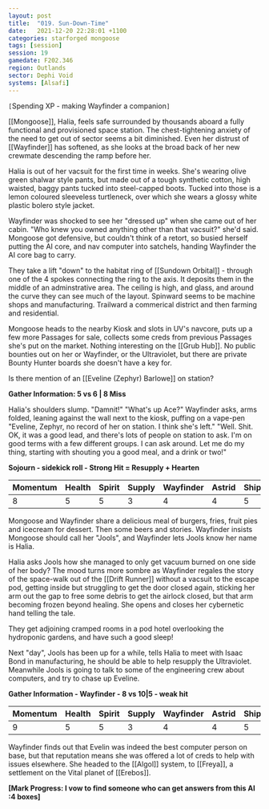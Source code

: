 ```yaml
---
layout: post
title:  "019. Sun-Down-Time"
date:   2021-12-20 22:28:01 +1100
categories: starforged mongoose
tags: [session]
session: 19
gamedate: F202.346
region: Outlands
sector: Dephi Void
systems: [Alsafi]
---
```


`[`Spending XP - making Wayfinder a companion`]`

[[Mongoose]], Halia, feels safe surrounded by thousands aboard a fully functional and provisioned space station. The chest-tightening anxiety of the need to get out of sector seems a bit diminished. Even her distrust of [[Wayfinder]] has softened, as she looks at the broad back of her new crewmate descending the ramp before her.

Halia is out of her vacsuit for the first time in weeks. She's wearing olive green shalwar style pants, but made out of a tough synthetic cotton, high waisted, baggy pants tucked into steel-capped boots. Tucked into those is a lemon coloured sleeveless turtleneck, over which she wears a glossy white plastic bolero style jacket.

Wayfinder was shocked to see her "dressed up" when she came out of her cabin. "Who knew you owned anything other than that vacsuit?" she'd said. Mongoose got defensive, but couldn't think of a retort, so busied herself putting the AI core, and nav computer into satchels, handing Wayfinder the AI core bag to carry.

They take a lift "down" to the habitat ring of [[Sundown Orbital]] - through one of the 4 spokes connecting the ring to the axis. It deposits them in the middle of an adminstrative area. The ceiling is high, and glass, and around the curve they can see much of the layout. Spinward seems to be machine shops and manufacturing. Trailward a commerical district and then farming and residential.

Mongoose heads to the nearby Kiosk and slots in UV's navcore, puts up a few more Passages for sale, collects some creds from previous Passages she's put on the market. Nothing interesting on the [[Grub Hub]]. No public bounties out on her or Wayfinder, or the Ultraviolet, but there are private Bounty Hunter boards she doesn't have a key for.

Is there mention of an [[Eveline (Zephyr) Barlowe]] on station?

**Gather Information: 5 vs 6 | 8 Miss**

Halia's shoulders slump. "Damnit!"
"What's up Ace?" Wayfinder asks, arms folded, leaning against the wall next to the kiosk, puffing on a vape-pen
"Eveline, Zephyr, no record of her on station. I think she's left."
"Well. Shit. OK, it was a good lead, and there's lots of people on station to ask. I'm on good terms with a few different groups. I can ask around. Let me do my thing, starting with shouting you a good meal, and a drink or two!"

**Sojourn - sidekick roll - Strong Hit = Resupply + Hearten**

Momentum | Health | Spirit | Supply | Wayfinder | Astrid | Ship
---------|--------|--------|--------|-----------|--------|-----
8 | 5 | 5 | 3 | 4 | 4 | 5

Mongoose and Wayfinder share a delicious meal of burgers, fries, fruit pies and icecream for dessert. Then some beers and stories. Wayfinder insists Mongoose should call her "Jools", and Wayfinder lets Jools know her name is Halia.

Halia asks Jools how she managed to only get vacuum burned on one side of her body? The mood turns more sombre as Wayfinder regales the story of the space-walk out of the [[Drift Runner]] without a vacsuit to the escape pod, getting inside but struggling to get the door closed again, sticking her arm out the gap to free some debris to get the airlock closed, but that arm becoming frozen beyond healing. She opens and closes her cybernetic hand telling the tale.

They get adjoining cramped rooms in a pod hotel overlooking the hydroponic gardens, and have such a good sleep!

Next "day", Jools has been up for a while, tells Halia to meet with Isaac Bond in manufacturing, he should be able to help resupply the Ultraviolet. Meanwhile Jools is going to talk to some of the engineering crew about computers, and try to chase up Eveline.

**Gather Information - Wayfinder - 8 vs 10|5 - weak hit**

Momentum | Health | Spirit | Supply | Wayfinder | Astrid | Ship
---------|--------|--------|--------|-----------|--------|-----
9 | 5 | 5 | 3 | 4 | 4 | 5

Wayfinder finds out that Evelin was indeed the best computer person on base, but that reputation means she was offered a lot of creds to help with issues elsewhere. She headed to the [[Algol]] system, to [[Freya]], a settlement on the Vital planet of [[Erebos]].

**[Mark Progress: I vow to find someone who can get answers from this AI :4 boxes]**




